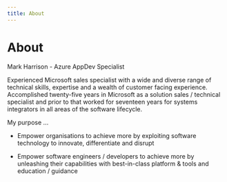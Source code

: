 ```yaml
---
title: About
---
```

# About

Mark Harrison - Azure AppDev Specialist  

Experienced Microsoft sales specialist with a wide and diverse range of technical skills, expertise and a wealth of customer facing experience.   Accomplished twenty-five years in Microsoft as a solution sales / technical specialist and prior to that worked for seventeen years for systems integrators in all areas of the software lifecycle.

My purpose ...

- Empower organisations to achieve more by exploiting software technology to innovate, differentiate and disrupt

- Empower software engineers / developers to achieve more by unleashing their capabilities with best-in-class platform & tools and education / guidance

